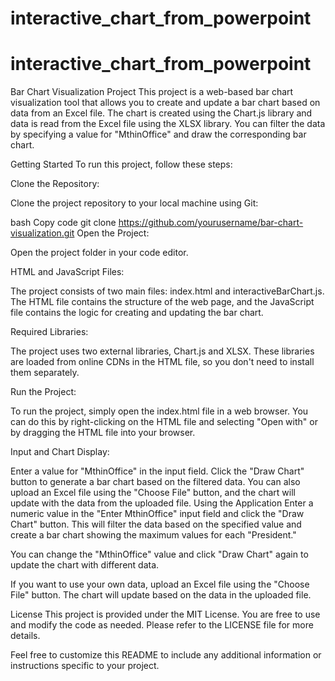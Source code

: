 # interactive_chart_from_powerpoint
# interactive_chart_from_powerpoint

Bar Chart Visualization Project
This project is a web-based bar chart visualization tool that allows you to create and update a bar chart based on data from an Excel file. The chart is created using the Chart.js library and data is read from the Excel file using the XLSX library. You can filter the data by specifying a value for "MthinOffice" and draw the corresponding bar chart.

Getting Started
To run this project, follow these steps:

Clone the Repository:

Clone the project repository to your local machine using Git:

bash
Copy code
git clone https://github.com/yourusername/bar-chart-visualization.git
Open the Project:

Open the project folder in your code editor.

HTML and JavaScript Files:

The project consists of two main files: index.html and interactiveBarChart.js. The HTML file contains the structure of the web page, and the JavaScript file contains the logic for creating and updating the bar chart.

Required Libraries:

The project uses two external libraries, Chart.js and XLSX. These libraries are loaded from online CDNs in the HTML file, so you don't need to install them separately.

Run the Project:

To run the project, simply open the index.html file in a web browser. You can do this by right-clicking on the HTML file and selecting "Open with" or by dragging the HTML file into your browser.

Input and Chart Display:

Enter a value for "MthinOffice" in the input field.
Click the "Draw Chart" button to generate a bar chart based on the filtered data.
You can also upload an Excel file using the "Choose File" button, and the chart will update with the data from the uploaded file.
Using the Application
Enter a numeric value in the "Enter MthinOffice" input field and click the "Draw Chart" button. This will filter the data based on the specified value and create a bar chart showing the maximum values for each "President."

You can change the "MthinOffice" value and click "Draw Chart" again to update the chart with different data.

If you want to use your own data, upload an Excel file using the "Choose File" button. The chart will update based on the data in the uploaded file.

License
This project is provided under the MIT License. You are free to use and modify the code as needed. Please refer to the LICENSE file for more details.

Feel free to customize this README to include any additional information or instructions specific to your project.
